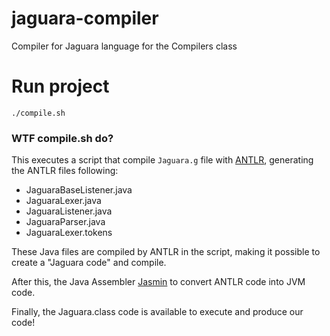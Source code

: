 # jaguara-compiler
Compiler for Jaguara language for the Compilers class

# Run project

`./compile.sh`

### WTF compile.sh do?

This executes a script that compile `Jaguara.g` file with [ANTLR](https://github.com/antlr/antlr4), generating the ANTLR files following:

- JaguaraBaseListener.java
- JaguaraLexer.java
- JaguaraListener.java
- JaguaraParser.java
- JaguaraLexer.tokens

These Java files are compiled by ANTLR in the script, making it possible to create a "Jaguara code" and compile.

After this, the Java Assembler [Jasmin](https://github.com/davidar/jasmin) to convert ANTLR code into JVM code.

Finally, the Jaguara.class code is available to execute and produce our code!
